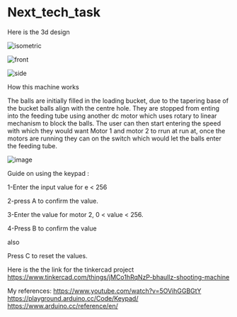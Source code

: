 # Next_tech_task
Here is the 3d design


![isometric](https://user-images.githubusercontent.com/84351843/138546649-4a25aeb8-fb40-42d9-ae14-94cbb7103fd8.png)

![front](https://user-images.githubusercontent.com/84351843/138546669-5177f34a-7338-4298-81ca-ab15d744313a.png)

![side](https://user-images.githubusercontent.com/84351843/138546678-97c22b61-10fb-4da1-b6bf-0495d894e39a.png)

How this machine works

The balls are initially filled in the loading bucket, due to the tapering base of the bucket balls align with the centre hole. They are stopped from enting into the feeding tube using another dc motor which uses rotary to linear mechanism to block the balls. The user can then start entering the speed with which they would want Motor 1 and motor 2 to rrun at run at, once the motors are running they can on the switch which would let the balls enter the feeding tube.

![image](https://user-images.githubusercontent.com/84351843/138547093-1a92aa29-2dbe-4553-9c45-0c4a4bf03258.png)


Guide on using the keypad :

1-Enter the input value for e < 256

2-press A to confirm the value.

3-Enter the value for motor 2, 0 < value < 256.

4-Press B to confirm the value 

also

Press C to reset the values.

Here is the the link for the tinkercad project
https://www.tinkercad.com/things/jMCo1hRqNzP-bhaullz-shooting-machine



My references:
https://www.youtube.com/watch?v=5OVihGGBGtY
https://playground.arduino.cc/Code/Keypad/
https://www.arduino.cc/reference/en/

